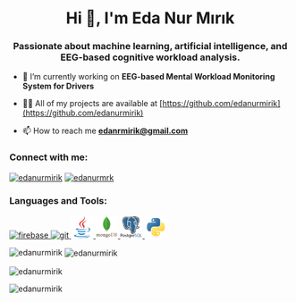 <h1 align="center">Hi 👋, I'm Eda Nur Mırık</h1>
<h3 align="center"> Passionate about machine learning, artificial intelligence, and EEG-based cognitive workload analysis.</h3>


- 🔭 I’m currently working on **EEG-based Mental Workload Monitoring System for Drivers**

- 👨‍💻 All of my projects are available at [https://github.com/edanurmirik](https://github.com/edanurmirik)

- 📫 How to reach me **edanrmirik@gmail.com**


<h3 align="left">Connect with me:</h3>
<p align="left">
<a href="https://linkedin.com/in/edanurmirik" target="blank"><img align="center" src="https://raw.githubusercontent.com/rahuldkjain/github-profile-readme-generator/master/src/images/icons/Social/linked-in-alt.svg" alt="edanurmirik" height="30" width="40" /></a>
<a href="https://kaggle.com/edanurmrk" target="blank"><img align="center" src="https://raw.githubusercontent.com/rahuldkjain/github-profile-readme-generator/master/src/images/icons/Social/kaggle.svg" alt="edanurmrk" height="30" width="40" /></a>
</p>

<h3 align="left">Languages and Tools:</h3>
<p align="left"> <a href="https://firebase.google.com/" target="_blank" rel="noreferrer"> <img src="https://www.vectorlogo.zone/logos/firebase/firebase-icon.svg" alt="firebase" width="40" height="40"/> </a> <a href="https://git-scm.com/" target="_blank" rel="noreferrer"> <img src="https://www.vectorlogo.zone/logos/git-scm/git-scm-icon.svg" alt="git" width="40" height="40"/> </a> <a href="https://www.java.com" target="_blank" rel="noreferrer"> <img src="https://raw.githubusercontent.com/devicons/devicon/master/icons/java/java-original.svg" alt="java" width="40" height="40"/> </a> <a href="https://www.mongodb.com/" target="_blank" rel="noreferrer"> <img src="https://raw.githubusercontent.com/devicons/devicon/master/icons/mongodb/mongodb-original-wordmark.svg" alt="mongodb" width="40" height="40"/> </a> <a href="https://www.postgresql.org" target="_blank" rel="noreferrer"> <img src="https://raw.githubusercontent.com/devicons/devicon/master/icons/postgresql/postgresql-original-wordmark.svg" alt="postgresql" width="40" height="40"/> </a> <a href="https://www.python.org" target="_blank" rel="noreferrer"> <img src="https://raw.githubusercontent.com/devicons/devicon/master/icons/python/python-original.svg" alt="python" width="40" height="40"/> </a> </p>

<p><img align="left" src="https://github-readme-stats.vercel.app/api/top-langs?username=edanurmirik&show_icons=true&locale=en&layout=compact" alt="edanurmirik" /></p>

<p>&nbsp;<img align="center" src="https://github-readme-stats.vercel.app/api?username=edanurmirik&show_icons=true&locale=en" alt="edanurmirik" /></p>

<p><img align="center" src="https://github-readme-streak-stats.herokuapp.com/?user=edanurmirik&" alt="edanurmirik" /></p>

<p align="left"> <img src="https://komarev.com/ghpvc/?username=edanurmirik&label=Profile%20views&color=0e75b6&style=flat" alt="edanurmirik" /> </p>

